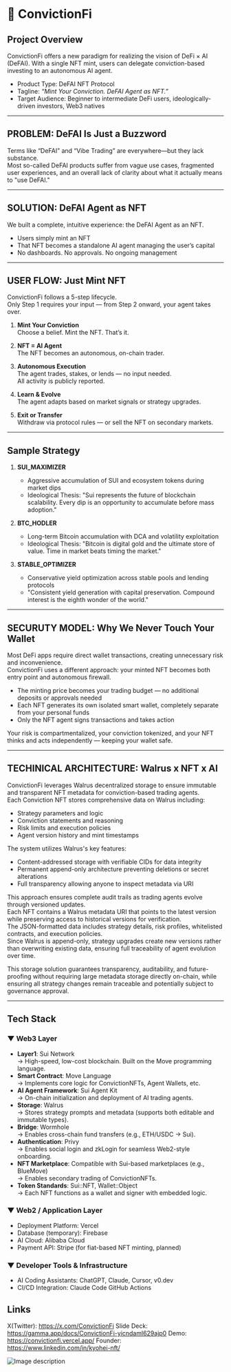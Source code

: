 # 🧠 ConvictionFi

## Project Overview

ConvictionFi offers a new paradigm for realizing the vision of DeFi × AI (DeFAI).
With a single NFT mint, users can delegate conviction-based investing to an autonomous AI agent.

- Product Type: DeFAI NFT Protocol
- Tagline: _“Mint Your Conviction. DeFAI Agent as NFT.”_
- Target Audience: Beginner to intermediate DeFi users, ideologically-driven investors, Web3 natives

---

## PROBLEM: DeFAI Is Just a Buzzword

Terms like “DeFAI” and “Vibe Trading” are everywhere—but they lack substance.  
Most so-called DeFAI products suffer from vague use cases, fragmented user experiences, and an overall lack of clarity about what it actually means to "use DeFAI."

---

## SOLUTION: DeFAI Agent as NFT

We built a complete, intuitive experience: the DeFAI Agent as an NFT.

- Users simply mint an NFT
- That NFT becomes a standalone AI agent managing the user’s capital
- No dashboards. No approvals. No ongoing management

---

## USER FLOW: Just Mint NFT

ConvictionFi follows a 5-step lifecycle.  
Only Step 1 requires your input — from Step 2 onward, your agent takes over.

1. **Mint Your Conviction**  
   Choose a belief. Mint the NFT. That’s it.

2. **NFT = AI Agent**  
   The NFT becomes an autonomous, on-chain trader.

3. **Autonomous Execution**  
   The agent trades, stakes, or lends — no input needed.  
   All activity is publicly reported.

4. **Learn & Evolve**  
   The agent adapts based on market signals or strategy upgrades.

5. **Exit or Transfer**  
   Withdraw via protocol rules — or sell the NFT on secondary markets.

---

## Sample Strategy

1. **SUI_MAXIMIZER**

   - Aggressive accumulation of SUI and ecosystem tokens during market dips
   - Ideological Thesis: "Sui represents the future of blockchain scalability. Every dip is an opportunity to accumulate before mass adoption."

2. **BTC_HODLER**

   - Long-term Bitcoin accumulation with DCA and volatility exploitation
   - Ideological Thesis: "Bitcoin is digital gold and the ultimate store of value. Time in market beats timing the market."

3. **STABLE_OPTIMIZER**
   - Conservative yield optimization across stable pools and lending protocols
   - "Consistent yield generation with capital preservation. Compound interest is the eighth wonder of the world."

---

## SECURUTY MODEL: Why We Never Touch Your Wallet

Most DeFi apps require direct wallet transactions, creating unnecessary risk and inconvenience.  
ConvictionFi uses a different approach: your minted NFT becomes both entry point and autonomous firewall.

- The minting price becomes your trading budget — no additional deposits or approvals needed
- Each NFT generates its own isolated smart wallet, completely separate from your personal funds
- Only the NFT agent signs transactions and takes action

Your risk is compartmentalized, your conviction tokenized, and your NFT thinks and acts independently — keeping your wallet safe.

---

## TECHINICAL ARCHITECTURE: Walrus x NFT x AI

ConvictionFi leverages Walrus decentralized storage to ensure immutable and transparent NFT metadata for conviction-based trading agents.  
Each Conviction NFT stores comprehensive data on Walrus including:

- Strategy parameters and logic
- Conviction statements and reasoning
- Risk limits and execution policies
- Agent version history and mint timestamps

The system utilizes Walrus's key features:

- Content-addressed storage with verifiable CIDs for data integrity
- Permanent append-only architecture preventing deletions or secret alterations
- Full transparency allowing anyone to inspect metadata via URI

This approach ensures complete audit trails as trading agents evolve through versioned updates.  
Each NFT contains a Walrus metadata URI that points to the latest version while preserving access to historical versions for verification.  
The JSON-formatted data includes strategy details, risk profiles, whitelisted contracts, and execution policies.  
Since Walrus is append-only, strategy upgrades create new versions rather than overwriting existing data, ensuring full traceability of agent evolution over time.

This storage solution guarantees transparency, auditability, and future-proofing without requiring large metadata storage directly on-chain, while ensuring all strategy changes remain traceable and potentially subject to governance approval.

---

## Tech Stack

### ▼ Web3 Layer

- **Layer1**: Sui Network  
  → High-speed, low-cost blockchain. Built on the Move programming language.
- **Smart Contract**: Move Language  
  → Implements core logic for ConvictionNFTs, Agent Wallets, etc.
- **AI Agent Framework**: Sui Agent Kit  
  → On-chain initialization and deployment of AI trading agents.
- **Storage**: Walrus  
  → Stores strategy prompts and metadata (supports both editable and immutable types).
- **Bridge**: Wormhole  
  → Enables cross-chain fund transfers (e.g., ETH/USDC → Sui).
- **Authentication**: Privy  
  → Enables social login and zkLogin for seamless Web2-style onboarding.
- **NFT Marketplace**: Compatible with Sui-based marketplaces (e.g., BlueMove)  
  → Enables secondary trading of ConvictionNFTs.
- **Token Standards**: Sui::NFT, Wallet::Object  
  → Each NFT functions as a wallet and signer with embedded logic.

### ▼ Web2 / Application Layer

- Deployment Platform: Vercel
- Database (temporary): Firebase
- AI Cloud: Alibaba Cloud
- Payment API: Stripe (for fiat-based NFT minting, planned)

### ▼ Developer Tools & Infrastructure

- AI Coding Assistants: ChatGPT, Claude, Cursor, v0.dev
- CI/CD Integration: Claude Code GitHub Actions

## Links

X(Twitter): https://x.com/ConvictionFi
Slide Deck: https://gamma.app/docs/ConvictionFi-yicndaml629ajp0
Demo: https://convictionfi.vercel.app/
Founder: https://www.linkedin.com/in/kyohei-nft/

![Image description](https://dev-to-uploads.s3.amazonaws.com/uploads/articles/lf9nhc0nvdxig4uotd6z.jpg)
